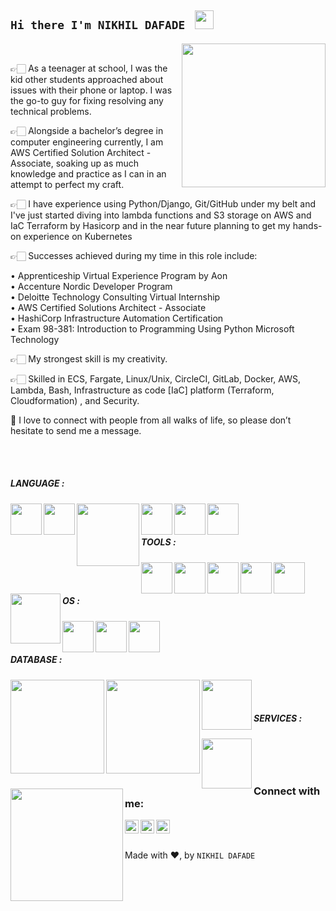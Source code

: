  ### <h2>  `Hi there I'm NIKHIL DAFADE `  <img src="https://raw.githubusercontent.com/MartinHeinz/MartinHeinz/master/wave.gif" width="30px"> </h2>

<!--
**NeekhilD/NeekhilD** is a ✨ _special_ ✨ repository because its `README.md` (this file) appears on your GitHub profile.

Here are some ideas to get you started:

- 🔭 I’m currently working on ...
- 🌱 I’m currently learning ...
- 👯 I’m looking to collaborate on ...
- 🤔 I’m looking for help with ...
- 💬 Ask me about ...
- 📫 How to reach me: ...
- 😄 Pronouns: ...
- ⚡ Fun fact: ...
-->


<img align='right' src="https://media.giphy.com/media/M9gbBd9nbDrOTu1Mqx/giphy.gif" width="230">

<br />

👉🏻 As a teenager at school, I was the kid other students approached about issues with their phone or laptop. I was the go-to guy for fixing resolving any technical problems.

👉🏻 Alongside a bachelor’s degree in computer engineering currently, I am AWS Certified Solution Architect -Associate, soaking up as much knowledge and practice as I can in an attempt to perfect my craft. 

👉🏻 I have experience using Python/Django, Git/GitHub under my belt and I've just started diving into lambda functions and S3 storage on AWS and IaC Terraform by Hasicorp and in the near future planning to get my hands-on experience on Kubernetes 

👉🏻 Successes achieved during my time in this role include:

• Apprenticeship Virtual Experience Program by Aon </br>
• Accenture Nordic Developer Program </br>
• Deloitte Technology Consulting Virtual Internship </br>
• AWS Certified Solutions Architect - Associate </br>
• HashiCorp Infrastructure Automation Certification </br>
• Exam 98-381: Introduction to Programming Using Python Microsoft Technology </br>

👉🏻 My strongest skill is my creativity.

👉🏻 Skilled in ECS, Fargate, Linux/Unix, CircleCI, GitLab, Docker, AWS, Lambda, Bash, Infrastructure as code [IaC] platform (Terraform, Cloudformation) , and Security. 

📲  I love to connect with people from all walks of life, so please don’t hesitate to send me a message.

<br />

<br />


##### LANGUAGE :

  <img align="left" width="50px" src="https://upload.wikimedia.org/wikipedia/commons/thumb/c/c3/Python-logo-notext.svg/2048px-Python-logo-notext.svg.png"/> 
  
  <img align="left" width="50px" src="https://logos-download.com/wp-content/uploads/2017/07/HTML5_badge.png"/> 
  
  <img align="left" width="100px" src="https://dwglogo.com/wp-content/uploads/2017/09/React_logo.png"/>
  
  <img align="left" width="50px" src="https://cdn.freebiesupply.com/logos/large/2x/nodejs-icon-logo-png-transparent.png"/>
  
  <img align="left" width="50px" src="https://images.vexels.com/media/users/3/166403/isolated/preview/a5a33bf3004830a2bd581e9fa65de660-javascript-programming-language-icon-by-vexels.png"/>
  
  <img align="left" width="50px" src="https://raw.githubusercontent.com/isocpp/logos/master/cpp_logo.png"/> 
  
  <br />
 
  <br />
  
  ##### TOOLS :

  <img align="left" width="50px" src="https://upload.wikimedia.org/wikipedia/commons/b/b3/Terminalicon2.png"/> 
  
  <img align="left" width="50px" src="https://upload.wikimedia.org/wikipedia/commons/thumb/9/9a/Visual_Studio_Code_1.35_icon.svg/2048px-Visual_Studio_Code_1.35_icon.svg.png"/> 
  
   <img align="left" width="50px" src="https://git-scm.com/images/logos/downloads/Git-Icon-1788C.png"/> 
   
   <img align="left" width="50px" src="https://upload.wikimedia.org/wikipedia/commons/thumb/9/91/Octicons-mark-github.svg/2048px-Octicons-mark-github.svg.png"/> 
   
   <img align="left" width="50px" src="https://nodered.org/about/resources/media/node-red-hexagon.png"/> 
   
   <img align="left" width="80px" src="https://uxwing.com/wp-content/themes/uxwing/download/10-brands-and-social-media/npm.png"/> 
   
   
  <br />
 
  <br />
  
  ##### OS :

   <img align="left" width="50px" src="https://toppng.com/uploads/preview/linux-logo-png-linux-tux-black-white-115628885292kgc8ongco.png"/> 
  
   <img align="left" width="50px" src="https://upload.wikimedia.org/wikipedia/commons/c/c7/Windows_logo_-_2012.png"/> 
   
   <img align="left" width="50px" src="https://upload.wikimedia.org/wikipedia/commons/c/c9/Finder_Icon_macOS_Big_Sur.png"/> 
  
  <br />
 
  <br />
  
  ##### DATABASE :

  <img align="left" width="150px" src="https://sedaily-topics.s3.amazonaws.com/topic_images/0_23823574869487363.png"/> 
  
  <img align="left" width="150px" src="https://webassets.mongodb.com/_com_assets/cms/MongoDB_Logo_FullColorBlack_RGB-4td3yuxzjs.png"/> 
  
  <img align="left" width="80px" src="https://upload.wikimedia.org/wikipedia/labs/8/8e/Mysql_logo.png"/>
  
  <br />
 
  <br />
  
  ##### SERVICES : 

  <img align="left" width="80px" src="https://download.logo.wine/logo/Amazon_Web_Services/Amazon_Web_Services-Logo.wine.png"/> 

  <img align="left" width="180px" src="https://harness.io/wp-content/uploads/2021/07/Terraform-Logo.png"/> 

  <br />  











<br />  

<br />



### Connect with me:

[<img align="left" alt=" Twitter" width="22px" src="https://cdn.jsdelivr.net/npm/simple-icons@v3/icons/twitter.svg" />](https://twitter.com/_saurrabbh)

[<img align="left" alt="LinkedIn" width="22px" src="https://cdn.jsdelivr.net/npm/simple-icons@v3/icons/linkedin.svg" />](https://www.linkedin.com/in/starc007/)

[<img align="left" alt="Instagram" width="22px" src="https://cdn.jsdelivr.net/npm/simple-icons@v3/icons/instagram.svg" />](https://www.instagram.com/thesaurrabh/)

<br />  

<br />


Made with ❤, by `NIKHIL DAFADE`
